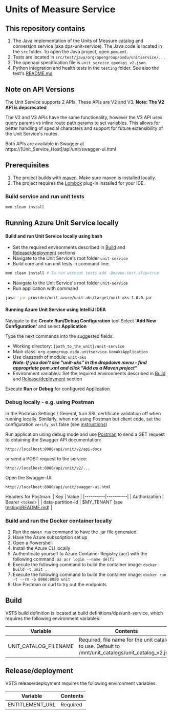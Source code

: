 # Units of Measure Service

## This repository contains 
1. The Java implementation of the Units of Measure catalog and conversion service (aka dps-unit-service). The Java code is located in the ```src``` folder. To open the Java project, open ```pom.xml```.
1. Tests are located in ```src/test/java/org/opengroup/osdu/unitservice/...```
1. The openapi specification file is `unit_service_openapi_v2.json`.
1. Python integration and health tests in the ```testing``` folder. 
See also the test's [README.md](testing/README.md)

## Note on API Versions

The Unit Service supports 2 APIs.  These APIs are V2 and V3.
**Note: The V2 API is depcrecated**

The V2 and V3 APIs have the same functionality, however the V3 API uses query params vs inline route path params to set variables.
This allows for better handling of special characters and support for future extensibility of the Unit Service's routes.

Both APIs are available in Swagger at https://[Unit_Service_Host]/api/unit/swagger-ui.html

## Prerequisites
1. The project builds with [maven](https://maven.apache.org/). Make sure maven is installed locally.
1. The project requires the [Lombok](https://projectlombok.org/) plug-in installed for your IDE.

### Build service and run unit tests

```sh
mvn clean install
```

## Running Azure Unit Service locally
#### Build and run Unit Service locally using bash
- Set the required environments described in [Build](##Build) and [Release/deployment](##Release/deployment) sections
- Navigate to the Unit Service's root folder ```unit-service``` 
- Build core and run unit tests in command line:
```bash
mvn clean install # To run without tests add -Dmaven.test.skip=true
```
- Navigate to the Unit Service's root folder ```unit-service``` 
- Run application with command
```bash
java -jar provider/unit-azure/unit-aks/target/unit-aks-1.0.0.jar
```

#### Running Azure Unit Service using IntelliJ IDEA
Navigate to the **Create Run/Debug Configuration** tool
Select **'Add New Configuration'** and select **Application**

Type the next commands into the suggested fields: 
- Working directory: ```{path_to_the_unit}/unit-service``` 
- Main class: ```org.opengroup.osdu.unitservice.UomAksApplication``` 
- Use classpath of module:  ```unit-aks```  
***Note: If you don't see "unit-aks" in the dropdown menu - find appropriate pom.xml and click "Add as a Maven project"***
- Environment variables: Set the required environments described in [Build](##Build) and [Release/deployment](##Release/deployment) section

Execute **Run** or **Debug** for configured Application


### Debug locally - e.g. using Postman
In the Postman Settings / General, turn SSL certificate validation off when running locally.
Similarly, when not using Postman but client code, set the configuration  ```verify_ssl``` false (see [instructions](https://github.com/swagger-api/swagger-codegen/issues/7778))

Run application using debug mode and use [Postman](https://www.getpostman.com/)
to send a GET request to obtaining the Swagger API documentation:
```
http://localhost:8080/api/unit/v2/api-docs
```
or send a POST request to the service:
```
http://localhost:8080/api/unit/v2/...
```
Open the Swagger-UI:
```
http://localhost:8080/api/unit/swagger-ui.html
```

Headers for Postman:
| Key | Value |
|----------|----------|
| Authorization | Bearer `<token>` |
| data-partition-id | $MY_TENANT (see [testing\README.md](testing/README.md)) |

### Build and run the Docker container locally
1. Run the `maven run` command to have the .jar file generated.
1. Have the Azure subscription set up 
1. Open a Powershell
1. Install the Azure CLI locally
1. Authenticate yourself to Azure Container Registry (acr) with the following command:
```az acr login --name delfi```
1. Execute the following command to build the container image:
```docker build -t unit .```
1. Execute the following command to build the container image:
```docker run -t --rm -p 8080:8080 unit```
1. Use Postman or curl to try out the endpoints


## Build
VSTS build definition is located at build definitions/dps/unit-service, which 
requires the following environment variables:

| Variable | Contents |
|----------|----------|
| UNIT_CATALOG_FILENAME | Required, file name for the unit catalog to use. Default to /mnt/unit_catalogs/unit_catalog_v2.json |

## Release/deployment
VSTS release/deployment requires the following environment variables:

| Variable | Contents |
|----------|----------|
| ENTITLEMENT_URL | Required |
